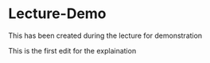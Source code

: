# Lecture-Demo
This has been created during the lecture for demonstration

This is the first edit for the explaination
